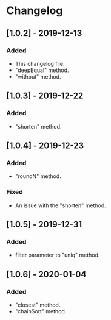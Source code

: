 # Changelog

## [1.0.2] - 2019-12-13
### Added
- This changelog file.
- "deepEqual" method.
- "without" method.

## [1.0.3] - 2019-12-22
### Added
- "shorten" method.

## [1.0.4] - 2019-12-23
### Added
- "roundN" method.

### Fixed
- An issue with the "shorten" method.

## [1.0.5] - 2019-12-31
### Added
- filter parameter to "uniq" method.

## [1.0.6] - 2020-01-04
### Added
- "closest" method.
- "chainSort" method.